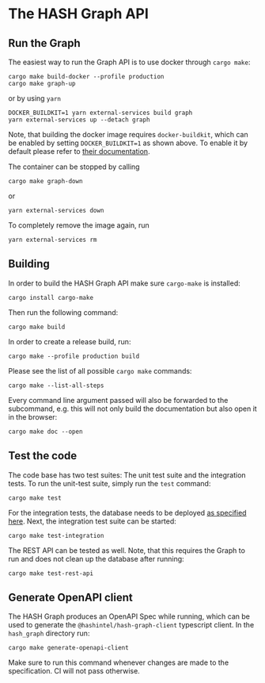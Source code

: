 # The HASH Graph API

## Run the Graph

The easiest way to run the Graph API is to use docker through `cargo make`:

```shell
cargo make build-docker --profile production
cargo make graph-up
```

or by using `yarn`

```shell
DOCKER_BUILDKIT=1 yarn external-services build graph
yarn external-services up --detach graph
```

Note, that building the docker image requires `docker-buildkit`, which can be enabled by setting `DOCKER_BUILDKIT=1` as shown above. To enable it by default please refer to [their documentation](https://docs.docker.com/develop/develop-images/build_enhancements/#to-enable-buildkit-builds).

The container can be stopped by calling

```shell
cargo make graph-down
```

or

```shell
yarn external-services down
```

To completely remove the image again, run

```shell
yarn external-services rm
```

## Building

In order to build the HASH Graph API make sure `cargo-make` is installed:

```shell
cargo install cargo-make
```

Then run the following command:

```shell
cargo make build
```

In order to create a release build, run:

```shell
cargo make --profile production build
```

Please see the list of all possible `cargo make` commands:

```shell
cargo make --list-all-steps
```

Every command line argument passed will also be forwarded to the subcommand, e.g. this will not only build the documentation but also open it in the browser:

```shell
cargo make doc --open
```

## Test the code

The code base has two test suites: The unit test suite and the integration tests. To run the unit-test suite, simply run the `test` command:

```shell
cargo make test
```

For the integration tests, the database needs to be deployed [as specified here](../README.md#running-the-database). Next, the integration test suite can be started:

```shell
cargo make test-integration
```

The REST API can be tested as well. Note, that this requires the Graph to run and does not clean up the database after running:

```shell
cargo make test-rest-api
```

## Generate OpenAPI client

The HASH Graph produces an OpenAPI Spec while running, which can be used to generate the `@hashintel/hash-graph-client` typescript client. In the `hash_graph` directory run:

```shell
cargo make generate-openapi-client
```

Make sure to run this command whenever changes are made to the specification. CI will not pass otherwise.
